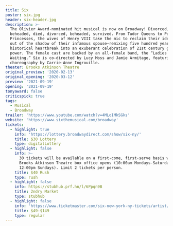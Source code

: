 ```yaml
---
title: Six
poster: six.jpg
header: six-header.jpg
description: >-
  The Olivier Award-nominated hit musical is now on Broadway! Divorced,
  beheaded, died, divorced, beheaded, survived. From Tudor Queens to Pop
  Princesses, the wives of Henry VIII take the mic to reclaim their identities
  out of the shadow of their infamous spouse—remixing five hundred years of
  historical heartbreak into an exuberant celebration of 21st century girl
  power. The female cast are backed by an all-female band, the “Ladies in
  Waiting.” Six is co-directed by Lucy Moss and Jamie Armitage, featuring
  choreography by Carrie-Anne Ingrouille. 
theater: Brooks Atkinson Theatre
original_preview: '2020-02-13'
original_opening: '2020-03-12'
preview: '2021-09-19'
opening: '2021-09-19'
tonyaward: false
criticspick: true
tags: 
  - Musical
  - Broadway
trailer: 'https://www.youtube.com/watch?v=4MLoIMkSGks'
website: 'https://www.sixthemusical.com/broadway'
tickets:
  - highlight: true
    info: 'https://lottery.broadwaydirect.com/show/six-ny/'
    title: $30 Lottery
    type: digitalLottery
  - highlight: false
    info: >-
      30 tickets will be available on a first-come, first-serve basis when the
      Brooks Atkinson Theatre box office opens (10:00am Mondays-Saturdays and
      12:00pm Sundays). Limit 2 tickets per person.
    title: $40 Rush
    type: rush
  - highlight: false
    info: https://stubhub.prf.hn/l/6Ppqn9B
    title: 2ndry Market
    type: stubhub
  - highlight: false
    info: 'https://www.ticketmaster.com/six-new-york-ny-tickets/artist/2677195'
    title: $49-$149
    type: regular
---
```


